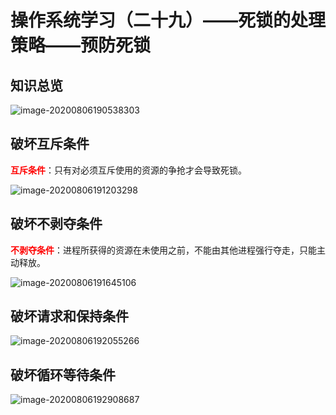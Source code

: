 # 操作系统学习（二十九）——死锁的处理策略——预防死锁

## 知识总览

![image-20200806190538303](F:\笔记\操作系统\assets\操作系统学习（二十九）.png)

## 破坏互斥条件

<font color="red">**互斥条件**</font>：只有对必须互斥使用的资源的争抢才会导致死锁。

![image-20200806191203298](F:\笔记\操作系统\assets\操作系统学习（二十九）-3.png)

## 破坏不剥夺条件

<font color="red">**不剥夺条件**</font>：进程所获得的资源在未使用之前，不能由其他进程强行夺走，只能主动释放。

![image-20200806191645106](F:\笔记\操作系统\assets\操作系统学习（二十九）-2.png)

## 破坏请求和保持条件

![image-20200806192055266](F:\笔记\操作系统\assets\操作系统学习（二十九）-4.png)

## 破坏循环等待条件

![image-20200806192908687](F:\笔记\操作系统\assets\操作系统学习（二十九）-5.png)